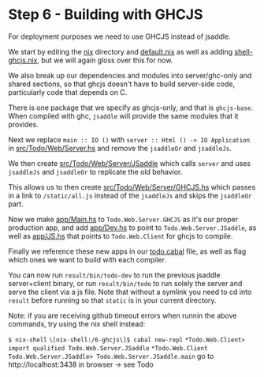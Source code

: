 Step 6 - Building with GHCJS
============================

For deployment purposes we need to use GHCJS instead of jsaddle.

We start by editing the [nix](nix) directory and [default.nix](default.nix) as well as
adding [shell-ghcjs.nix](shell-ghcjs.nix), but we will again gloss over this for now.

We also break up our dependencies and modules into server/ghc-only and shared sections, so
that ghcjs doesn't have to build server-side code, particularly code that depends on C.

There is one package that we specify as ghcjs-only, and that is `ghcjs-base`. When compiled
with ghc, `jsaddle` will provide the same modules that it provides.

Next we replace `main :: IO ()` with `server :: Html () -> IO Application` in
[src/Todo/Web/Server.hs](src/Todo/Web/Server.hs) and remove the `jsaddleOr` and `jsaddleJs`.

We then create [src/Todo/Web/Server/JSaddle](src/Todo/Web/Server/JSaddle.hs) which calls
`server` and uses `jsaddleJs` and `jsaddleOr` to replicate the old behavior.

This allows us to then create [src/Todo/Web/Server/GHCJS.hs](src/Todo/Web/Server/GHCJS.hs)
which passes in a link to `/static/all.js` instead of the `jsaddleJs` and skips the
`jsaddleOr` part.

Now we make [app/Main.hs](app/Main.hs) to `Todo.Web.Server.GHCJS` as it's our proper
production app, and add [app/Dev.hs](app/Dev.hs) to point to `Todo.Web.Server.JSaddle`, as
well as [app/JS.hs](app/JS.hs) that points to `Todo.Web.Client` for ghcjs to compile.

Finally we reference these new apps in our [todo.cabal](todo.cabal) file, as well as flag
which ones we want to build with each compiler.

You can now run `result/bin/todo-dev` to run the previous jsaddle server+client binary,
or run `result/bin/todo` to run solely the server and serve the client via a js file. Note
that without a symlink you need to cd into `result` before running so that `static` is in
your current directory.

Note: if you are receiving github timeout errors when runnin the above commands, try using the nix shell instead:

`$ nix-shell`
`\[nix-shell:/6-ghcjs\]$ cabal new-repl`
`*Todo.Web.Client> import qualified Todo.Web.Server.JSaddle`
`*Todo.Web.Client Todo.Web.Server.JSaddle> Todo.Web.Server.JSaddle.main`
go to http://localhost:3438 in browser -> see Todo

